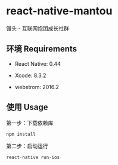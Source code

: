 # react-native-mantou 

馒头 - 互联网抱团成长社群

## 环境 Requirements

* React Native: 0.44

* Xcode: 8.3.2

* webstrom: 2016.2

## 使用 Usage

第一步：下载依赖库
```javascript
npm install
```
第二步：启动运行
```javascript
react-native run-ios
```

